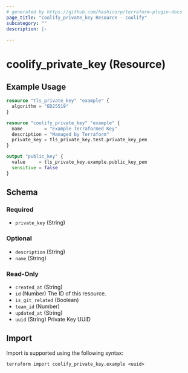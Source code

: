```yaml
---
# generated by https://github.com/hashicorp/terraform-plugin-docs
page_title: "coolify_private_key Resource - coolify"
subcategory: ""
description: |-
  
---
```


# coolify_private_key (Resource)



## Example Usage

```terraform
resource "tls_private_key" "example" {
  algorithm = "ED25519"
}

resource "coolify_private_key" "example" {
  name        = "Example Terraformed Key"
  description = "Managed by Terraform"
  private_key = tls_private_key.test.private_key_pem
}

output "public_key" {
  value     = tls_private_key.example.public_key_pem
  sensitive = false
}
```

<!-- schema generated by tfplugindocs -->
## Schema

### Required

- `private_key` (String)

### Optional

- `description` (String)
- `name` (String)

### Read-Only

- `created_at` (String)
- `id` (Number) The ID of this resource.
- `is_git_related` (Boolean)
- `team_id` (Number)
- `updated_at` (String)
- `uuid` (String) Private Key UUID

## Import

Import is supported using the following syntax:

```shell
terraform import coolify_private_key.example <uuid>
```
